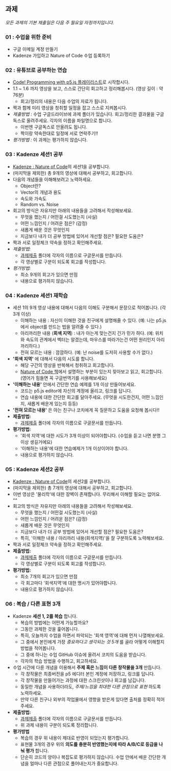 ## 과제
 *모든 과제의 기본 제출일은 다음 주 월요일 자정까지입니다.*

### 01 : 수업을 위한 준비
 * 구글 이메일 계정 만들기
 * Kadenze 가입하고 Nature of Code 수업 등록하기


### 02 : 유튜브로 공부하는 연습
 * [Code! Programming with p5.js 플레이리스트](https://www.youtube.com/playlist?list=PLRqwX-V7Uu6Zy51Q-x9tMWIv9cueOFTFA)로 시작합시다.
 * 1.1 ~ 1.6 까지 영상을 보고, 스스로 간단히 회고하고 정리해봅시다. (영상 길이 : 약 76분)
   * 회고/정리의 내용은 다음 수업의 자료가 됩니다.
 * 짝과 함께 미리 영상을 청취할 일정을 잡고 스스로 지켜봅시다.
 * *제출방법 :* 수업 구글드라이브에 과제 폴더가 있습니다. 회고/정리한 결과물을 구글독스로 올려주세요. 각자의 이름을 파일명으로 합니다.
   * 이번엔 구글독스로 안올려도 됩니다.
   * 짝이랑 약속한대로 일정에 서로 연락주기!!
 * *평가방법 :* 이 과제는 평가하지 않습니다.


### 03 : Kadenze 세션1 공부
 * [Kadenze : Nature of Code](https://www.kadenze.com/courses/the-nature-of-code-ii/sessions)의 세션1을 공부합니다.
 * (마지막을 제외한) 총 9개의 영상에 대해서 공부하고, 회고합니다.
 * 다음의 개념들을 이해해보려고 노력하세요.
   * Object란?
   * Vector의 개념과 용도
   * 속도와 가속도
   * Random vs. Noise
 * 회고의 방식은 자유지만 아래의 내용들을 고려해서 작성해보세요.
   * 무엇을 했는지 / 어떤걸 시도했는지 (사실)
   * 어떤 느낌인지 / 어려운 점은? (감정)
   * 새롭게 배운 것은 무엇인지
   * 지금보다 내가 더 공부 방법에 있어서 개선할 점은? 필요한 도움은?
 * 짝과 서로 일정체크 약속을 정하고 확인해주세요.
 * *제출방법:*
   * [과제제출](https://drive.google.com/drive/folders/1UU9-3JX27yoShkjOBe0YOUXsU7o8VLQh?usp=sharing) 폴더에 각자의 이름으로 구글문서를 만듭니다.
   * 각 영상별로 구분이 되도록 회고를 작성합니다.
 * *평가방법:*
   * 최소 9개의 회고가 있으면 만점
   * 내용으로 평가하지 않습니다.


### 04 : Kadenze 세션1 재학습
 * 세션 1의 9개 영상 내용에 대해서 다음의 이해도 구분해서 문장으로 적어봅니다. (각 3개 이상)
   * 이해하는 내용 : 자신이 이해한 것을 친구에게 설명해줄 수 있다. (예: 나는 p5.js에서 object를 만드는 법을 알려줄 수 있다.)
   * 아리까리한 내용 (**회색 지역**) : 내가 아는게 맞는건지 긴가 민가 하다. (예: 위치와 속도의 관계에서 벡터는 알겠는데, 마우스를 따라가는건 어떤 원리인지 아리까리하다.)
   * 전혀 모르는 내용 : 깜깜하다. (예: 난 noise를 도저히 사용할 수가 없다.)
 * **'회색 지역'** 에 대해서 다음의 시도를 합니다.
   * 해당 구간의 영상을 반복해서 청취하고 회고합니다.
   * [Nature of Code 책](https://natureofcode.com/book/)에서 설명하는 부분이 있는지 찾아보고 읽고, 회고합니다. (영어가 힘들면 꼭 구글번역기를 사용해보세요)
 * **'이해하는 내용'** 안에서 간단한 연습 예제를 1개 이상 만들어보세요.
   * 코드는 p5.js editor에 자신의 계정에 올리고, 링크를 답니다.
   * 연습 내용에 대한 간단한 회고를 달아주세요. (무엇을 시도한건지, 어떤 느낌인지, 새롭게 배운게 있는지 등등)
 * **'전혀 모르는 내용'** 은 아는 친구나 코치에게 꼭 질문하고 도움을 요청해 봅시다!!
 * **제출방법:**
    * [과제제출](https://drive.google.com/drive/folders/1UU9-3JX27yoShkjOBe0YOUXsU7o8VLQh?usp=sharing) 폴더에 각자의 이름으로 구글문서를 만듭니다.
 * **평가방법:**
    * '회색 지역'에 대한 시도가 3개 이상이 되어야합니다. (수업을 듣고 나면 분명 그 이상 생길거에요)
    * '이해하는 내용'에 대한 연습예제가 1개 이상이어야 합니다.
    * 내용으로 평가하지 않습니다.


### 05 : Kadenze 세션2 공부
 * [Kadenze : Nature of Code](https://www.kadenze.com/courses/the-nature-of-code-ii/sessions)의 세션2를 공부합니다.
 * (마지막을 제외한) 총 7개의 영상에 대해서 공부하고, 회고합니다.
 * 이번 영상은 '물리학'에 대한 장벽이 존재합니다. 무리해서 이해할 필요는 없어요. ^^
 * 회고의 방식은 자유지만 아래의 내용들을 고려해서 작성해보세요.
   * 무엇을 했는지 / 어떤걸 시도했는지 (사실)
   * 어떤 느낌인지 / 어려운 점은? (감정)
   * 새롭게 배운 것은 무엇인지
   * 지금보다 내가 더 공부 방법에 있어서 개선할 점은? 필요한 도움은?
   * 특히, '이해한 내용 / 아리까리 내용(회색지역)'을 잘 구분하도록 노력해보세요.
 * 짝과 서로 일정체크 약속을 정하고 확인해주세요.
 * **제출방법:**
   * [과제제출](https://drive.google.com/drive/folders/1UU9-3JX27yoShkjOBe0YOUXsU7o8VLQh?usp=sharing) 폴더에 각자의 이름으로 구글문서를 만듭니다.
   * 각 영상별로 구분이 되도록 회고를 작성합니다.
 * **평가방법:**
   * 최소 7개의 회고가 있으면 만점
   * 각 회고마다 '회색지역'에 대한 명시가 있어야합니다.
   * 내용으로 평가하지 않습니다.


### 06 : 복습 / 다른 표현 3개
 * Kadenze **세션 1, 2를 복습** 합니다.
   * 복습의 방법에는 어떤게 가능할까요?
   * 그동안 과제한 것을 훑어봅니다.
   * 특히, 오늘까지 수업을 하면서 파악되는 '회색 영역'에 대해 먼저 나열해보세요.
   * 그 중에서 본인에게 가장 _중요하다고 생각되는 것 5개_ 를 골라 어떻게 이해할지 방법을 적어봅니다.
   * 그 중에 하나는 수업 GitHub 이슈에 올려서 코치의 도움을 받습니다.
   * 각자의 학습 방법을 수행하고, 회고하세요.
 * 수업 시간에 다룬 개념을 이용해서 **주제 혹은 느낌이 다른 창작물을 3개** 만듭니다.
   * 각 창작물은 최종버전을 p5 에디터 본인 계정에 저장하고, 링크를 답니다.
   * 각 창작물을 만들어가는 과정에 대한 스크린샷이나 회고를 남깁니다.
   * 동일한 개념을 사용하더라도, _주제/느낌을 최대한 다른 관점으로 표현_ 하도록 노력하세요.
   * 만약 다른 친구나 외부의 작업물에서 영향을 받은게 있다면 출처를 정확히 적어주세요.
 * **제출방법:**
   * [과제제출](https://drive.google.com/drive/folders/1UU9-3JX27yoShkjOBe0YOUXsU7o8VLQh?usp=sharing) 폴더에 각자의 이름으로 구글문서를 만듭니다.
   * 위 과제 내용이 구분이 되도록 정리합니다.
 * **평가방법**
   * 복습의 경우 위 내용이 제대로 반영이 되었는지 평가합니다.
   * 표현물 3개의 경우 위의 **의도를 충분히 반영했는지에 따라 A/B/C로 등급을 나눠 평가** 합니다.
   * 단순히 코드의 양이나 복잡도로 평가하지 않습니다. 수업 안에서 배운 간단한 개념을 얼마나 다른 관점으로 풀어내는지가 중요합니다.
